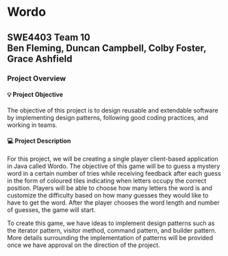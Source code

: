 # Wordo
SWE4403 Team 10  
Ben Fleming, Duncan Campbell, Colby Foster, Grace Ashfield
---
### Project Overview

#### 💡 Project Objective
The objective of this project is to design reusable and
extendable software by implementing design patterns, following good coding practices,
and working in teams.   
   

#### 💻 Project Description
For this project, we will be creating a single player client-based application in Java called
Wordo. The objective of this game will be to guess a mystery word in a certain number of
tries while receiving feedback after each guess in the form of coloured tiles indicating when
letters occupy the correct position. Players will be able to choose how many letters the word
is and customize the difficulty based on how many guesses they would like to have to get the
word. After the player chooses the word length and number of guesses, the game will start.

To create this game, we have ideas to implement design patterns such as the iterator pattern,
visitor method, command pattern, and builder pattern. More details surrounding the
implementation of patterns will be provided once we have approval on the direction of the
project.
